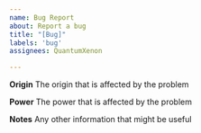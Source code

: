 ```yaml
---
name: Bug Report
about: Report a bug
title: "[Bug]"
labels: 'bug'
assignees: QuantumXenon

---
```


**Origin**
The origin that is affected by the problem

**Power**
The power that is affected by the problem

**Notes**
Any other information that might be useful